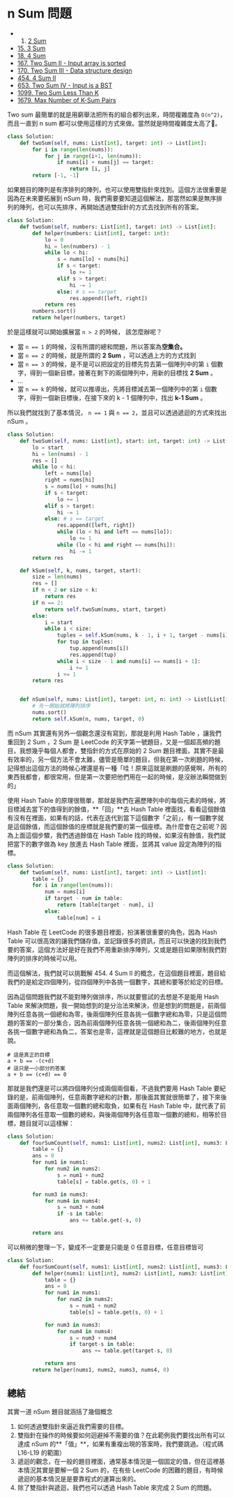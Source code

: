 # n Sum 問題

* 1. [2 Sum](https://leetcode.com/problems/two-sum/)
* [15. 3 Sum](3sum.md)
* [18. 4 Sum](4sum.md)
* [167. Two Sum II - Input array is sorted](https://leetcode.com/problems/two-sum-ii-input-array-is-sorted/)
* [170. Two Sum III - Data structure design](https://leetcode.com/problems/two-sum-iii-data-structure-design/)
* [454. 4 Sum II](4-sum-ii.md)
* [653. Two Sum IV - Input is a BST](two-sum-iv-input-is-a-bst.md)
* [1099. Two Sum Less Than K](https://leetcode.com/problems/two-sum-less-than-k/)
* [1679. Max Number of K-Sum Pairs](https://leetcode.com/problems/max-number-of-k-sum-pairs/)

Two sum 最簡單的就是用窮舉法把所有的組合都列出來，時間複雜度為 `O(n^2)`，而且一直到 n sum 都可以使用這樣的方式來做。當然就是時間複雜度太高了。

```python
class Solution:
    def twoSum(self, nums: List[int], target: int) -> List[int]:
        for i in range(len(nums)):
            for j in range(i+1, len(nums)):
                if nums[i] + nums[j] == target:
                    return [i, j]
        return [-1, -1]
```

如果題目的陣列是有序排列的陣列，也可以使用雙指針來找到。這個方法很重要是因為在未來要拓展到 nSum 時，我們需要要知道這個解法，那當然如果是無序排列的陣列，也可以先排序，再開始透過雙指針的方式去找到所有的答案。

```python
class Solution:
    def twoSum(self, numbers: List[int], target: int) -> List[int]:
        def helper(numbers: List[int], target: int):
            lo = 0
            hi = len(numbers) - 1
            while lo < hi:
                s = nums[lo] + nums[hi]
                if s < target:
                    lo += 1
                elif s > target:
                    hi -= 1
                else: # s == target
                    res.append([left, right])
            return res
        numbers.sort()
        return helper(numbers, target)
```

於是這樣就可以開始擴展當 `n > 2` 的時候， 該怎麼辦呢？

* 當 `n == 1` 的時候，沒有所謂的總和問題，所以答案為**空集合。**
* 當 `n == 2` 的時候，就是所謂的 **2 Sum** ，可以透過上方的方式找到
* 當 `n == 3` 的時候，是不是可以把設定的目標先剪去第一個陣列中的第 `i` 個數字，得到一個新目標，接著在剩下的兩個陣列中，用新的目標找 **2 Sum** 。
* ...
* 當 `n == k` 的時候，就可以推導出，先將目標減去第一個陣列中的第 `i` 個數字，得到一個新目標後，在接下來的 k - 1 個陣列中，找出 **k-1 Sum** 。

所以我們就找到了基本情況， `n == 1` 與 `n == 2`，並且可以透過遞迴的方式來找出 nSum 。

```python
class Solution:
    def twoSum(self, nums: List[int], start: int, target: int) -> List[List[int]]:
        lo = start
        hi = len(nums) - 1
        res = []
        while lo < hi:
            left = nums[lo]
            right = nums[hi]
            s = nums[lo] + nums[hi]
            if s < target:
                lo += 1
            elif s > target:
                hi -= 1
            else: # s == target
                res.append([left, right]) 
                while (lo < hi and left == nums[lo]):
                    lo += 1
                while (lo < hi and right == nums[hi]):
                    hi -= 1
        return res

    def kSum(self, k, nums, target, start):
        size = len(nums)
        res = []
        if n < 2 or size < k:
            return res
        if n == 2:
            return self.twoSum(nums, start, target)
        else:
            i = start
            while i < size:
                tuples = self.kSum(nums, k - 1, i + 1, target - nums[i])
                for tup in tuples:
                    tup.append(nums[i])
                    res.append(tup)
                while i < size - 1 and nums[i] == nums[i + 1]:
                    i += 1
                i += 1
        return res


    def nSum(self, nums: List[int], target: int, n: int) -> List[List[int]]:
        # 先一開始就將陣列排序
        nums.sort()
        return self.kSum(n, nums, target, 0)
```

而 nSum 其實還有另外一個觀念還沒有寫到，那就是利用 Hash Table ，讓我們重回到 2 Sum ，2 Sum 是 LeetCode 的天字第一號題目，又是一個超高頻的題目，我想幾乎每個人都會，雙指針的方式在原始的 2 Sum 題目裡面，其實不是最有效率的，另一個方法不會太難，儘管是簡單的題目，但我在第一次刷題的時候，記得想出這個方法的時候心裡還是有一種「哇！原來這就是刷題的感覺啊，所有的東西我都會，都很常用，但是第一次要把他們用在一起的時候，是沒辦法瞬間做到的」

使用 Hash Table 的原理很簡單，那就是我們在遍歷陣列中的每個元素的時候，將目標減去當下的值得到的餘值，**「回」**去 Hash Table 裡面找，看看這個餘值有沒有在裡面，如果有的話，代表在迭代到當下這個數字「之前」，有一個數字就是這個餘值，而這個餘值的座標就是我們要的第一個座標。為什麼會在之前呢？因為上面這個步驟，我們透過餘值在 Hash Table 找的時候，如果沒有餘值，我們就把當下的數字做為 key 放進去 Hash Table 裡面，並將其 value 設定為陣列的指標。

```python
class Solution:
    def twoSum(self, nums: List[int], target: int) -> List[int]:
        table = {}
        for i in range(len(nums)):
            num = nums[i]
            if target - num in table:
                return [table[target - num], i]
            else:
                table[num] = i
```

Hash Table 在 LeetCode 的很多題目裡面，扮演著很重要的角色，因為 Hash Table 可以很高效的讓我們儲存值，並記錄很多的資訊，而且可以快速的找到我們要的答案，這個方法好是好在我們不用重新排序陣列，又或是題目如果限制我們對陣列的排序的時候可以用。

而這個解法，我們就可以挑戰解 454. 4 Sum II 的概念，在這個題目裡面，題目給我們的是給定四個陣列，從四個陣列中各挑一個數字，其總和要等於給定的目標。

因為這個問題我們就不能對陣列做排序，所以就要嘗試的去想是不是能用 Hash Table 來解決問題，我一開始想到的是分治法來解決，但是想到的問題是，前兩個陣列任意各挑一個總和為零，後兩個陣列任意各挑一個數字總和為零，只是這個問題的答案的一部分集合，因為前兩個陣列任意各挑一個總和為二，後兩個陣列任意各挑一個數字總和為負二，答案也是零，這裡就是這個題目比較難的地方，也就是說。

```text
# 這是真正的目標
a + b == -(c+d)
# 這只是一小部分的答案
a + b == (c+d) == 0
```

那就是我們還是可以將四個陣列分成兩個兩個看，不過我們要用 Hash Table 要紀錄的是，前兩個陣列，任意兩數字總和的計數，那後面其實就很簡單了，接下來後面兩個陣列，各任意取一個數的總和取負，如果有在 Hash Table 中，就代表了前兩個陣列各任意取一個數的總和，與後兩個陣列各任意取一個數的總和，相等於目標，題目就可以這樣解：

```python
class Solution:
    def fourSumCount(self, nums1: List[int], nums2: List[int], nums3: List[int], nums4: List[int]) -> int:
        table = {}
        ans = 0
        for num1 in nums1:
            for num2 in nums2:
                s = num1 + num2
                table[s] = table.get(s, 0) + 1

        for num3 in nums3:
            for num4 in nums4:
                s = num3 + num4
                if -s in table:
                    ans += table.get(-s, 0)

        return ans
```

可以稍微的整理一下，變成不一定要是只能是 0 任意目標，任意目標皆可

```python
class Solution:
    def fourSumCount(self, nums1: List[int], nums2: List[int], nums3: List[int], nums4: List[int]) -> int:
        def helper(nums1: List[int], nums2: List[int], nums3: List[int], nums4: List[int], target: int):
            table = {}
            ans = 0
            for num1 in nums1:
                for num2 in nums2:
                    s = num1 + num2
                    table[s] = table.get(s, 0) + 1

            for num3 in nums3:
                for num4 in nums4:
                    s = num3 + num4
                    if target-s in table:
                        ans += table.get(target-s, 0)

            return ans
        return helper(nums1, nums2, nums3, nums4, 0)
```

## 總結

其實一道 nSum 題目就涵括了幾個概念

1. 如何透過雙指針來逼近我們需要的目標。
2. 雙指針在操作的時候要如何迴避掉不需要的值？在此範例我們要找出所有可以達成 nSum 的**「值」**，如果有重複出現的答案時，我們要跳過。（程式碼 L16-L19 的範圍）
3. 遞迴的觀念，在一般的題目裡面，通常基本情況是一個固定的值，但在這裡基本情況其實是要解一個 2 Sum 的，在有些 LeetCode 的困難的題目，有時候遞迴的基本情況是是要靠程式的運算出來的。
4. 除了雙指針與遞迴，我們也可以透過 Hash Table 來完成 2 Sum 的問題。

